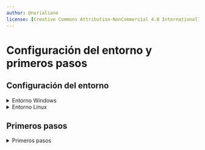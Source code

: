 ```yaml
---
author: @nurialiano
license: [Creative Commons Attribution-NonCommercial 4.0 International](https://creativecommons.org/licenses/by-nc/4.0/legalcode)
---
```


# Configuración del entorno y primeros pasos

## Configuración del entorno

<details>
<summary>Entorno Windows</summary>

### Entorno Windows

>XAMPP es un software que se utiliza para crear y administrar sitios web en un ordenador personal y es como una caja de herramientas que contiene todo lo necesario para hacerlo.
Incluye herramientas como un servidor web, un gestor de bases de datos y un lenguaje de programación llamado PHP

1. Descargar XAMPP desde la página oficial
   [Descagar XAMPP](https://sourceforge.net/projects/xampp/files/XAMPP%20Windows/8.2.4/xampp-windows-x64-8.2.4-0-VS16-installer.exe)
2. Instalar XAMPP

>En este caso, para realizar una instalación sencilla, vamos a dejar todos los valores por defecto.

   ![imagen de la instalación de xampp](img/instalar-xampp-02.png)
   Seleccionar los servicios que queremos instalar.
   ![imagen de la instalación de xampp](img/instalar-xampp-03.png)
   Elegir la ubicación donde se va a instalar XAMPP.
   ![imagen de la instalación de xampp](img/instalar-xampp-04.png)
   Seleccionar el idioma
   ![imagen de la instalación de xampp](img/instalar-xampp-05.png)
   Comenzar instalación
   ![imagen de la instalación de xampp](img/instalar-xampp-06.png)
   Proceso de instalación
   ![imagen de la instalación de xampp](img/instalar-xampp-07.png)
   Instalación finalizada, lanzar Panel de Control
   ![imagen de la instalación de xampp](img/instalar-xampp-08.png)

>:warning: **ADVERTENCIA**: es probable que durante la instalación, aparecezcan ventanas para dar permiso o agregar la excepción en el firewall. Debemos aceptar si queremos seguir la instalación.  

3. Encender los servicios
   Una vez se haya instalado XAMPP, nos aparacerá una ventana como esta donde se pueden ver todos los servicios que ofrece.
   ![panel de control de xampp](img/panelcontrol-xampp-01.png)

   - APACHE: Servidor web
   - MYSQL: Base de datos
   - FileZilla: Transferencia de archivos con equipos externos
   - Mercury: Servidor de correo
   - Tomcat: Servidor de aplicaciones

    En nuestro caso solo es necesario fijarnos en **APACHE** y **MYSQL** ya que son los imprescindibles para hacer funcionar nuestras bases de datos.

   ![iniciar los servicios](img/iniciar-servicios-xampp-01.png)

   Una vez iniciado, nos muestra un log del servicio, el PID del proceso y los puertos que mantiene abiertos.
   ![iniciar los servicios](img/iniciar-servicios-xampp-02.png)

   Ahora ya podemos acceder y manipular bases de datos desde consola o desde entorno gráfico.

4. Entrar desde navegador a PHPMYADMIN
   [Ver sección de acceso a PHPMYADMIN](#acceso-a-phpmyadmin)

5. Entrar desde consola
   1. Abrir una consola 'CMD'

    ~~~ps
    TECLA WINDOWS + R
    cmd
    ~~~

    ![acceder por consola](img/acceso-cmd-mysql-01.png)

   2. Introducir usuario y contraseña

    >:warning:**ADVERTENCIA**: al entrar desde cmd no tenemos establecido donde está el comando "mysql" necesario para ejecutar la conexión. En mi caso esta en la ruta por defecto ``C:\xampp\mysql\bin\mysql.exe``

    ![acceder por consola](img/acceso-cmd-mysql-02.png)

</details>

<details><summary>Entorno Linux</summary>

### Entorno Linux

</details>

## Primeros pasos

<details>

<summary>Primeros pasos</summary>

### Conexión a MYSQL

En nuestra primera conexión a MYSQL no necesitamos especificiar contraseña por que por defecto no tiene.

~~~sql
mysql -u usuario
~~~

Una vez hayamos establecido la contraseña, si es necesario introducirla para los próximos accesos a MYSQL

~~~sql
mysql -u usuario -p
~~~

### Establecer contraseña para usuario 'root'

Por defecto MYSQL viene con dos cuentas 'root', la primera permite conectarse solo localmente y la segunda desde cualquier otra máquina externa a la actual.

**Ver tabla de usuarios**

~~~sql
SELECT user,host,password FROM mysql.user;
~~~

|user | host    | password|
|-----|---------|---------|
|root |localhost|         |
|root |%        |         |
|     |localhost|         |
|     |%        |         |

Si queremos cambiar la contraseña de root para acceso local:

~~~sql
SET PASSWORD FOR root@localhost=PASSWORD('nueva_contrasena');
~~~

Si queremos cambiar la contraseña de root para acceso externo:

~~~sql
SET PASSWORD FOR root=PASSWORD('nueva_contrasena');
~~~

### Agregar la base de datos de ejemplo

En este ejemplo vamos a utilizar la base de datos 'SAKILA'

1. Descargar ZIP
   [Descargar base de datos SAKILA](downloads.mysql.com/docs/sakila-db.zip)
2. Descomprimir
3. Abrir directorio
   En este punto tenemos que fijarnos en dos ficheros importantes.
   - **sakila-schema.sql**: Contiene la estructura de la base de datos
   - **sakila-data.sql**: Contiene los datos para insertar en esta base de datos.

~~~sql
SOURCE C:/Users/nuridocu/Desktop/sakila.db/sakila-schema.sql
SOURCE C:/Users/nuridocu/Desktop/sakila.db/sakila-data.sql
~~~

### Mostrar todas las bases de datos disponibles

~~~sql
SHOW DATABASES;
~~~

### Seleccionar una base de datos

~~~sql
USE sakila
~~~

### Mostrar todas las tablas que contiene

~~~sql
SHOW TABLES;
~~~

### Mostrar el contenido de una tabla

~~~sql
SELECT * FROM actor;
~~~

### Acceso a PHPMYADMIN

> PHPMYADMIN es una herramienta, con entorno gráfico, muy útil para administrar y organizar grandes cantidades de información de manera efectiva.

Para acceder a PHPMYADMIN es tan sencillo como abrir un navegador web y escribir lo siguiente: ``localhost/phpmyadmin``

![acceso desde el navegador a phpmyadmin](img/acceso-nav-phpmyadmin-01.png)

Nos aparecerá una ventana como esta donde introduciremos el usuario y contraseña establecidos al principio. (en mi caso: root, 123456)

![login en phpmyadmin](img/login-phpmyadmin.jpg)

</details>
